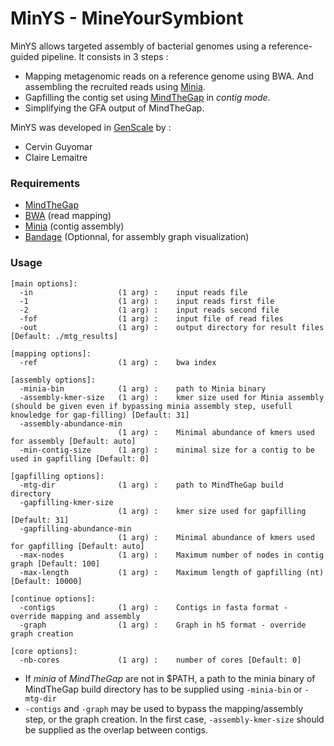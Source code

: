 # MinYS - MineYourSymbiont



MinYS allows targeted assembly of bacterial genomes using a reference-guided pipeline. It consists in 3 steps : 

- Mapping metagenomic reads on a reference genome using BWA. And assembling the recruited reads using [Minia](https://github.com/GATB/minia).
- Gapfilling the contig set using [MindTheGap](https://github.com/GATB/MindTheGap) in *contig mode*.
- Simplifying the GFA output of MindTheGap.



MinYS was developed in [GenScale](https://team.inria.fr/genscale/) by :

- Cervin Guyomar
- Claire Lemaitre



### Requirements

-  [MindTheGap](https://github.com/GATB/MindTheGap)
- [BWA](http://bio-bwa.sourceforge.net/) (read mapping)
- [Minia](https://github.com/GATB/minia) (contig assembly)
- [Bandage](https://github.com/rrwick/Bandage) (Optionnal, for assembly graph visualization) 

### Usage

```
[main options]:
  -in                   (1 arg) :    input reads file
  -1                    (1 arg) :    input reads first file
  -2                    (1 arg) :    input reads second file
  -fof                  (1 arg) :    input file of read files
  -out                  (1 arg) :    output directory for result files [Default: ./mtg_results]

[mapping options]:
  -ref                  (1 arg) :    bwa index

[assembly options]:
  -minia-bin            (1 arg) :    path to Minia binary
  -assembly-kmer-size   (1 arg) :    kmer size used for Minia assembly (should be given even if bypassing minia assembly step, usefull knowledge for gap-filling) [Default: 31]
  -assembly-abundance-min 
                        (1 arg) :    Minimal abundance of kmers used for assembly [Default: auto]
  -min-contig-size      (1 arg) :    minimal size for a contig to be used in gapfilling [Default: 0]

[gapfilling options]:
  -mtg-dir              (1 arg) :    path to MindTheGap build directory
  -gapfilling-kmer-size 
                        (1 arg) :    kmer size used for gapfilling [Default: 31]
  -gapfilling-abundance-min 
                        (1 arg) :    Minimal abundance of kmers used for gapfilling [Default: auto]
  -max-nodes            (1 arg) :    Maximum number of nodes in contig graph [Default: 100]
  -max-length           (1 arg) :    Maximum length of gapfilling (nt) [Default: 10000]

[continue options]:
  -contigs              (1 arg) :    Contigs in fasta format - override mapping and assembly
  -graph                (1 arg) :    Graph in h5 format - override graph creation

[core options]:
  -nb-cores             (1 arg) :    number of cores [Default: 0]
```

- If *minia* of *MindTheGap* are not in $PATH, a path to the minia binary of MindTheGap build directory has to be supplied using `-minia-bin` or `-mtg-dir`
- `-contigs` and `-graph` may be used to bypass the mapping/assembly step, or the graph creation. 
  In the first case, `-assembly-kmer-size` should be supplied as the overlap between contigs.


